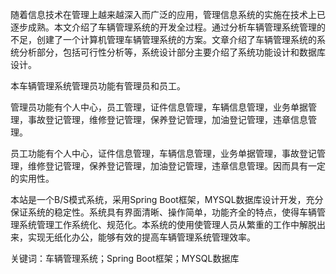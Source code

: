 随着信息技术在管理上越来越深入而广泛的应用，管理信息系统的实施在技术上已逐步成熟。本文介绍了车辆管理系统的开发全过程。通过分析车辆管理系统管理的不足，创建了一个计算机管理车辆管理系统的方案。文章介绍了车辆管理系统的系统分析部分，包括可行性分析等，系统设计部分主要介绍了系统功能设计和数据库设计。

本车辆管理系统管理员功能有管理员和员工。

管理员功能有个人中心，员工管理，证件信息管理，车辆信息管理，业务单据管理，事故登记管理，维修登记管理，保养登记管理，加油登记管理，违章信息管理。

员工功能有个人中心，证件信息管理，车辆信息管理，业务单据管理，事故登记管理，维修登记管理，保养登记管理，加油登记管理，违章信息管理。因而具有一定的实用性。

本站是一个B/S模式系统，采用Spring Boot框架，MYSQL数据库设计开发，充分保证系统的稳定性。系统具有界面清晰、操作简单，功能齐全的特点，使得车辆管理系统管理工作系统化、规范化。本系统的使用使管理人员从繁重的工作中解脱出来，实现无纸化办公，能够有效的提高车辆管理系统管理效率。

关键词：车辆管理系统；Spring Boot框架；MYSQL数据库
